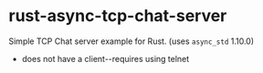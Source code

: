 # rust-async-tcp-chat-server
Simple TCP Chat server example for Rust. (uses `async_std` 1.10.0)

* does not have a client--requires using telnet
